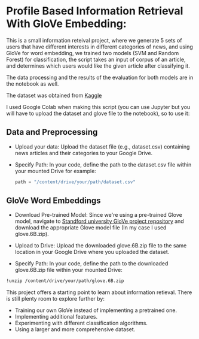 # Profile Based Information Retrieval With GloVe Embedding:

This is a small information reteival project, where we generate 5 sets of users that have different interests in different categories of news, and using GloVe for word embedding, we trained two models (SVM and Random Forest) for classification, the script takes an input of corpus of an article, and determines which users would like the given article after classifying it.

The data processing and the results of the evaluation for both models are in the notebook as well.

The dataset was obtained from [Kaggle](https://www.kaggle.com/datasets/sunilthite/text-document-classification-dataset?resource=download)

I used Google Colab when making this script (you can use Jupyter but you will have to upload the dataset and glove file to the notebook), so to use it:

## Data and Preprocessing
- Upload your data: Upload the dataset file (e.g., dataset.csv) containing news articles and their categories to your Google Drive.
- Specify Path: In your code, define the path to the dataset.csv file within your mounted Drive for example: 
  
  ```python
  path = "/content/drive/your/path/dataset.csv"
  
## GloVe Word Embeddings
- Download Pre-trained Model: Since we're using a pre-trained Glove model, navigate to [Standford university GloVe project repository](https://nlp.stanford.edu/projects/glove/) and download the appropriate Glove model file (In my case I used glove.6B.zip).

- Upload to Drive: Upload the downloaded glove.6B.zip file to the same location in your Google Drive where you uploaded the dataset.

- Specify Path: In your code, define the path to the downloaded glove.6B.zip file within your mounted Drive: 
```bash
!unzip /content/drive/your/path/glove.6B.zip
```

This project offers a starting point to learn about information retieval. There is still plenty room to explore further by:

- Training our own GloVe instead of implementing a pretrained one.
- Implementing additional features.
- Experimenting with different classification algorithms.
- Using a larger and more comprehensive dataset.
